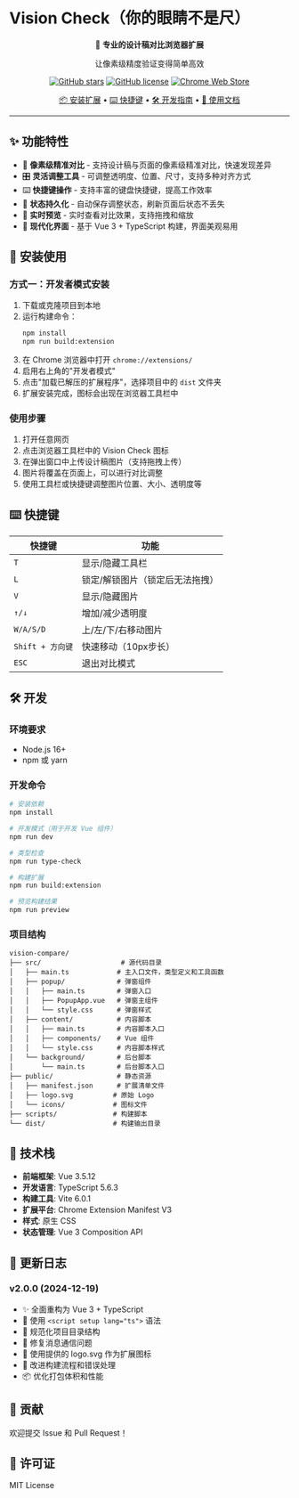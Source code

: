 # Vision Check（你的眼睛不是尺）

<div align="center">

🎯 **专业的设计稿对比浏览器扩展**

让像素级精度验证变得简单高效

[![GitHub stars](https://img.shields.io/github/stars/your-username/vision-compare?style=flat-square)](https://github.com/your-username/vision-compare/stargazers)
[![GitHub license](https://img.shields.io/github/license/your-username/vision-compare?style=flat-square)](https://github.com/your-username/vision-compare/blob/main/LICENSE)
[![Chrome Web Store](https://img.shields.io/badge/Chrome-Web%20Store-blue?style=flat-square)](https://chrome.google.com/webstore)

[📦 安装扩展](#-安装使用) • [⌨️ 快捷键](#️-快捷键指南) • [🛠️ 开发指南](#️-开发指南) • [📖 使用文档](#-使用说明)

</div>

---

## ✨ 功能特性

- 🎯 **像素级精准对比** - 支持设计稿与页面的像素级精准对比，快速发现差异
- 🎛️ **灵活调整工具** - 可调整透明度、位置、尺寸，支持多种对齐方式
- ⌨️ **快捷键操作** - 支持丰富的键盘快捷键，提高工作效率
- 💾 **状态持久化** - 自动保存调整状态，刷新页面后状态不丢失
- 🔄 **实时预览** - 实时查看对比效果，支持拖拽和缩放
- 🎨 **现代化界面** - 基于 Vue 3 + TypeScript 构建，界面美观易用

## 🚀 安装使用

### 方式一：开发者模式安装

1. 下载或克隆项目到本地
2. 运行构建命令：
   ```bash
   npm install
   npm run build:extension
   ```
3. 在 Chrome 浏览器中打开 `chrome://extensions/`
4. 启用右上角的"开发者模式"
5. 点击"加载已解压的扩展程序"，选择项目中的 `dist` 文件夹
6. 扩展安装完成，图标会出现在浏览器工具栏中

### 使用步骤

1. 打开任意网页
2. 点击浏览器工具栏中的 Vision Check 图标
3. 在弹出窗口中上传设计稿图片（支持拖拽上传）
4. 图片将覆盖在页面上，可以进行对比调整
5. 使用工具栏或快捷键调整图片位置、大小、透明度等

## ⌨️ 快捷键

| 快捷键 | 功能 |
|--------|------|
| `T` | 显示/隐藏工具栏 |
| `L` | 锁定/解锁图片（锁定后无法拖拽） |
| `V` | 显示/隐藏图片 |
| `↑/↓` | 增加/减少透明度 |
| `W/A/S/D` | 上/左/下/右移动图片 |
| `Shift + 方向键` | 快速移动（10px步长） |
| `ESC` | 退出对比模式 |

## 🛠️ 开发

### 环境要求

- Node.js 16+
- npm 或 yarn

### 开发命令

```bash
# 安装依赖
npm install

# 开发模式（用于开发 Vue 组件）
npm run dev

# 类型检查
npm run type-check

# 构建扩展
npm run build:extension

# 预览构建结果
npm run preview
```

### 项目结构

```
vision-compare/
├── src/                    # 源代码目录
│   ├── main.ts            # 主入口文件，类型定义和工具函数
│   ├── popup/             # 弹窗组件
│   │   ├── main.ts        # 弹窗入口
│   │   ├── PopupApp.vue   # 弹窗主组件
│   │   └── style.css      # 弹窗样式
│   ├── content/           # 内容脚本
│   │   ├── main.ts        # 内容脚本入口
│   │   ├── components/    # Vue 组件
│   │   └── style.css      # 内容脚本样式
│   └── background/        # 后台脚本
│       └── main.ts        # 后台脚本入口
├── public/                # 静态资源
│   ├── manifest.json      # 扩展清单文件
│   ├── logo.svg          # 原始 Logo
│   └── icons/            # 图标文件
├── scripts/              # 构建脚本
└── dist/                 # 构建输出目录
```

## 🔧 技术栈

- **前端框架**: Vue 3.5.12
- **开发语言**: TypeScript 5.6.3
- **构建工具**: Vite 6.0.1
- **扩展平台**: Chrome Extension Manifest V3
- **样式**: 原生 CSS
- **状态管理**: Vue 3 Composition API

## 📝 更新日志

### v2.0.0 (2024-12-19)

- ✨ 全面重构为 Vue 3 + TypeScript
- 🎨 使用 `<script setup lang="ts">` 语法
- 📁 规范化项目目录结构
- 🔧 修复消息通信问题
- 🎯 使用提供的 logo.svg 作为扩展图标
- 🚀 改进构建流程和错误处理
- 📦 优化打包体积和性能

## 🤝 贡献

欢迎提交 Issue 和 Pull Request！

## 📄 许可证

MIT License
